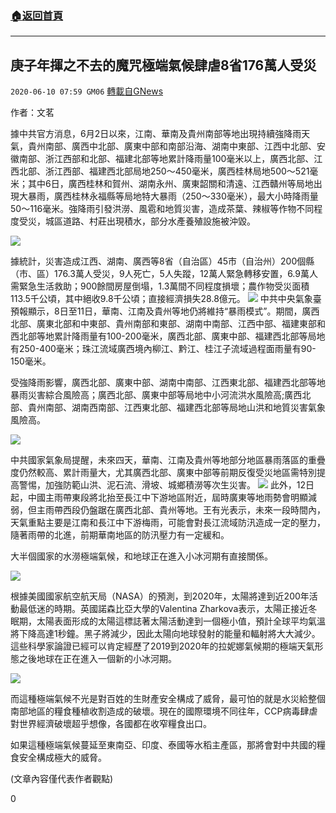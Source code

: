 ###  [:house:返回首頁](https://github.com/ourhimalayas/txt)
---

## 庚子年揮之不去的魔咒極端氣候肆虐8省176萬人受災
`2020-06-10 07:59 GM06` [轉載自GNews](https://gnews.org/zh-hant/228985/)

作者：文茗

據中共官方消息，6月2日以來，江南、華南及貴州南部等地出現持續強降雨天氣，貴州南部、廣西中北部、廣東中部和南部沿海、湖南中東部、江西中北部、安徽南部、浙江西部和北部、福建北部等地累計降雨量100毫米以上，廣西北部、江西北部、浙江西部、福建西北部局地250～450毫米，廣西桂林局地500～521毫米；其中6日，廣西桂林和賀州、湖南永州、廣東韶關和清遠、江西贛州等局地出現大暴雨，廣西桂林永福縣等局地特大暴雨（250～330毫米），最大小時降雨量50～116毫米。強降雨引發洪澇、風雹和地質災害，造成茶葉、辣椒等作物不同程度受災，城區道路、村莊出現積水，部分水產養殖設施被沖毀。

![](https://s3.amazonaws.com/gnews-media-offload/wp-content/uploads/2020/06/10073750/1-92.jpg)

據統計，災害造成江西、湖南、廣西等8省（自治區）45市（自治州）200個縣（市、區）176.3萬人受災，9人死亡，5人失蹤，12萬人緊急轉移安置，6.9萬人需緊急生活救助；900餘間房屋倒塌，1.3萬間不同程度損壞；農作物受災面積113.5千公頃，其中絕收9.8千公頃；直接經濟損失28.8億元。
![](https://s3.amazonaws.com/gnews-media-offload/wp-content/uploads/2020/06/10073908/2-63.jpg)
中共中央氣象臺預報顯示，8日至11日，華南、江南及貴州等地仍將維持“暴雨模式”。期間，廣西北部、廣東北部和中東部、貴州南部和東部、湖南中南部、江西中部、福建東部和西北部等地累計降雨量有100-200毫米，廣西北部、廣東中部、福建西北部等局地有250-400毫米；珠江流域廣西境內柳江、黔江、桂江子流域過程面雨量有90-150毫米。

受強降雨影響，廣西北部、廣東中部、湖南中南部、江西東北部、福建西北部等地暴雨災害綜合風險高；廣西北部、廣東中部等局地中小河流洪水風險高;廣西北部、貴州南部、湖南西南部、江西東北部、福建西北部等局地山洪和地質災害氣象風險高。

![](https://s3.amazonaws.com/gnews-media-offload/wp-content/uploads/2020/06/10074041/3-41.jpg)

中共國家氣象局提醒，未來四天，華南、江南及貴州等地部分地區暴雨落區的重疊度仍然較高、累計雨量大，尤其廣西北部、廣東中部等前期反復受災地區需特別提高警惕，加強防範山洪、泥石流、滑坡、城鄉積澇等次生災害。
![](https://s3.amazonaws.com/gnews-media-offload/wp-content/uploads/2020/06/10074338/4-30.jpg)
此外，12日起，中國主雨帶東段將北抬至長江中下游地區附近，屆時廣東等地雨勢會明顯減弱，但主雨帶西段仍盤踞在廣西北部、貴州等地。王有光表示，未來一段時間內，天氣重點主要是江南和長江中下游梅雨，可能會對長江流域防汛造成一定的壓力，隨著雨帶的北進，前期華南地區的防汛壓力有一定緩和。

大半個國家的水澇極端氣候，和地球正在進入小冰河期有直接關係。

![](https://s3.amazonaws.com/gnews-media-offload/wp-content/uploads/2020/06/10074430/5-11.jpg)

根據美國國家航空航天局（NASA）的預測，到2020年，太陽將達到近200年活動最低迷的時期。英國諾森比亞大學的Valentina Zharkova表示，太陽正接近冬眠期，太陽表面形成的太陽這標誌著太陽活動達到一個極小值，預計全球平均氣溫將下降高達1秒鐘。黑子將減少，因此太陽向地球發射的能量和輻射將大大減少。這些科學家論證已經可以肯定經歷了2019到2020年的拉妮娜氣候期的極端天氣形態之後地球在正在進入一個新的小冰河期。

![](https://s3.amazonaws.com/gnews-media-offload/wp-content/uploads/2020/06/10074515/6-10.jpg)

而這種極端氣候不光是對百姓的生財產安全構成了威脅，最可怕的就是水災給整個南部地區的糧食種植收割造成的破壞。現在的國際環境不同往年，CCP病毒肆虐對世界經濟破壞超乎想像，各國都在收窄糧食出口。

如果這種極端氣候蔓延至東南亞、印度、泰國等水稻主產區，那將會對中共國的糧食安全構成極大的威脅。

(文章內容僅代表作者觀點)

0
